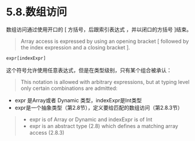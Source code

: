 # 5.8.数组访问

数组访问通过使用开口的 [ 方括号，后跟索引表达式 ，并以闭口的方括号 ]结束。

> Array access is expressed by using an opening bracket [ followed by the index expression and a closing bracket ].

```haxe
expr[indexExpr] 
```

这个符号允许使用任意表达式，但是在类型级别，只有某个组合被承认：

> This notation is allowed with arbitrary expressions, but at typing level only certain combinations are admitted:

- expr 是Array或者 Dynamic 类型，indexExpr是Int类型
- expr是一个抽象类型（第2.8节），定义要给匹配的数组访问（第2.8.3节）

> - expr is of Array or Dynamic and indexExpr is of Int
> - expr is an abstract type (2.8) which deﬁnes a matching array access (2.8.3)